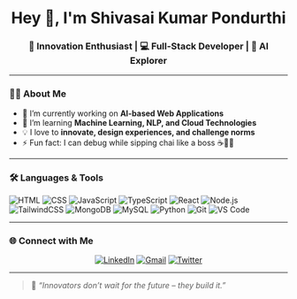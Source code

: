<!-- Profile README -->

<h1 align="center">Hey 👋, I'm Shivasai Kumar Pondurthi</h1>
<h3 align="center">🚀 Innovation Enthusiast | 💻 Full-Stack Developer | 🤖 AI Explorer</h3>

---

### 👨‍💻 About Me

- 🔭 I’m currently working on **AI-based Web Applications**
- 🌱 I’m learning **Machine Learning, NLP, and Cloud Technologies**
- 💡 I love to **innovate, design experiences, and challenge norms**
- ⚡ Fun fact: I can debug while sipping chai like a boss ☕👨‍💻

---

### 🛠️ Languages & Tools

![HTML](https://img.shields.io/badge/-HTML5-E34F26?logo=html5&logoColor=white&style=flat-square)
![CSS](https://img.shields.io/badge/-CSS3-1572B6?logo=css3&logoColor=white&style=flat-square)
![JavaScript](https://img.shields.io/badge/-JavaScript-F7DF1E?logo=javascript&logoColor=black&style=flat-square)
![TypeScript](https://img.shields.io/badge/-TypeScript-3178C6?logo=typescript&logoColor=white&style=flat-square)
![React](https://img.shields.io/badge/-React-61DAFB?logo=react&logoColor=black&style=flat-square)
![Node.js](https://img.shields.io/badge/-Node.js-339933?logo=node.js&logoColor=white&style=flat-square)
![TailwindCSS](https://img.shields.io/badge/-Tailwind-06B6D4?logo=tailwindcss&logoColor=white&style=flat-square)
![MongoDB](https://img.shields.io/badge/-MongoDB-47A248?logo=mongodb&logoColor=white&style=flat-square)
![MySQL](https://img.shields.io/badge/-MySQL-4479A1?logo=mysql&logoColor=white&style=flat-square)
![Python](https://img.shields.io/badge/-Python-3776AB?logo=python&logoColor=white&style=flat-square)
![Git](https://img.shields.io/badge/-Git-F05032?logo=git&logoColor=white&style=flat-square)
![VS Code](https://img.shields.io/badge/-VS%20Code-007ACC?logo=visual-studio-code&logoColor=white&style=flat-square)


---

### 🌐 Connect with Me

<p align="center">
  <a href="https://linkedin.com/in/yourprofile" target="_blank"><img alt="LinkedIn" src="https://img.shields.io/badge/LinkedIn-blue?logo=linkedin&style=for-the-badge"/></a>
  <a href="mailto:youremail@example.com"><img alt="Gmail" src="https://img.shields.io/badge/Gmail-red?logo=gmail&style=for-the-badge"/></a>
  <a href="https://twitter.com/yourprofile" target="_blank"><img alt="Twitter" src="https://img.shields.io/badge/Twitter-1DA1F2?logo=twitter&style=for-the-badge"/></a>
</p>

---

> 🧠 *“Innovators don’t wait for the future – they build it.”*

